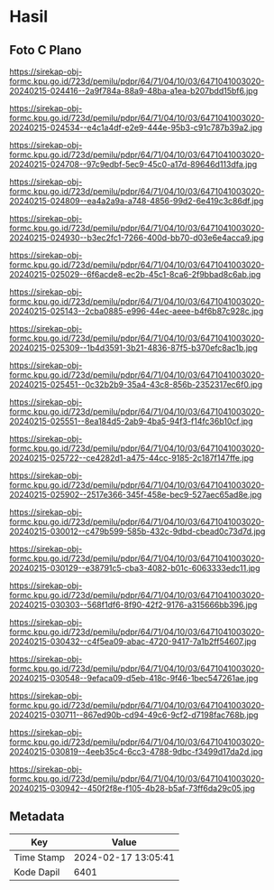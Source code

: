 # Hasil

## Foto C Plano

https://sirekap-obj-formc.kpu.go.id/723d/pemilu/pdpr/64/71/04/10/03/6471041003020-20240215-024416--2a9f784a-88a9-48ba-a1ea-b207bdd15bf6.jpg

https://sirekap-obj-formc.kpu.go.id/723d/pemilu/pdpr/64/71/04/10/03/6471041003020-20240215-024534--e4c1a4df-e2e9-444e-95b3-c91c787b39a2.jpg

https://sirekap-obj-formc.kpu.go.id/723d/pemilu/pdpr/64/71/04/10/03/6471041003020-20240215-024708--97c9edbf-5ec9-45c0-a17d-89646d113dfa.jpg

https://sirekap-obj-formc.kpu.go.id/723d/pemilu/pdpr/64/71/04/10/03/6471041003020-20240215-024809--ea4a2a9a-a748-4856-99d2-6e419c3c86df.jpg

https://sirekap-obj-formc.kpu.go.id/723d/pemilu/pdpr/64/71/04/10/03/6471041003020-20240215-024930--b3ec2fc1-7266-400d-bb70-d03e6e4acca9.jpg

https://sirekap-obj-formc.kpu.go.id/723d/pemilu/pdpr/64/71/04/10/03/6471041003020-20240215-025029--6f6acde8-ec2b-45c1-8ca6-2f9bbad8c6ab.jpg

https://sirekap-obj-formc.kpu.go.id/723d/pemilu/pdpr/64/71/04/10/03/6471041003020-20240215-025143--2cba0885-e996-44ec-aeee-b4f6b87c928c.jpg

https://sirekap-obj-formc.kpu.go.id/723d/pemilu/pdpr/64/71/04/10/03/6471041003020-20240215-025309--1b4d3591-3b21-4836-87f5-b370efc8ac1b.jpg

https://sirekap-obj-formc.kpu.go.id/723d/pemilu/pdpr/64/71/04/10/03/6471041003020-20240215-025451--0c32b2b9-35a4-43c8-856b-2352317ec6f0.jpg

https://sirekap-obj-formc.kpu.go.id/723d/pemilu/pdpr/64/71/04/10/03/6471041003020-20240215-025551--8ea184d5-2ab9-4ba5-94f3-f14fc36b10cf.jpg

https://sirekap-obj-formc.kpu.go.id/723d/pemilu/pdpr/64/71/04/10/03/6471041003020-20240215-025722--ce4282d1-a475-44cc-9185-2c187f147ffe.jpg

https://sirekap-obj-formc.kpu.go.id/723d/pemilu/pdpr/64/71/04/10/03/6471041003020-20240215-025902--2517e366-345f-458e-bec9-527aec65ad8e.jpg

https://sirekap-obj-formc.kpu.go.id/723d/pemilu/pdpr/64/71/04/10/03/6471041003020-20240215-030012--c479b599-585b-432c-9dbd-cbead0c73d7d.jpg

https://sirekap-obj-formc.kpu.go.id/723d/pemilu/pdpr/64/71/04/10/03/6471041003020-20240215-030129--e38791c5-cba3-4082-b01c-6063333edc11.jpg

https://sirekap-obj-formc.kpu.go.id/723d/pemilu/pdpr/64/71/04/10/03/6471041003020-20240215-030303--568f1df6-8f90-42f2-9176-a315666bb396.jpg

https://sirekap-obj-formc.kpu.go.id/723d/pemilu/pdpr/64/71/04/10/03/6471041003020-20240215-030432--c4f5ea09-abac-4720-9417-7a1b2ff54607.jpg

https://sirekap-obj-formc.kpu.go.id/723d/pemilu/pdpr/64/71/04/10/03/6471041003020-20240215-030548--9efaca09-d5eb-418c-9f46-1bec547261ae.jpg

https://sirekap-obj-formc.kpu.go.id/723d/pemilu/pdpr/64/71/04/10/03/6471041003020-20240215-030711--867ed90b-cd94-49c6-9cf2-d7198fac768b.jpg

https://sirekap-obj-formc.kpu.go.id/723d/pemilu/pdpr/64/71/04/10/03/6471041003020-20240215-030819--4eeb35c4-6cc3-4788-9dbc-f3499d17da2d.jpg

https://sirekap-obj-formc.kpu.go.id/723d/pemilu/pdpr/64/71/04/10/03/6471041003020-20240215-030942--450f2f8e-f105-4b28-b5af-73ff6da29c05.jpg


## Metadata

| Key        | Value               |
| ---------- | ------------------- |
| Time Stamp | 2024-02-17 13:05:41 |
| Kode Dapil | 6401                |



